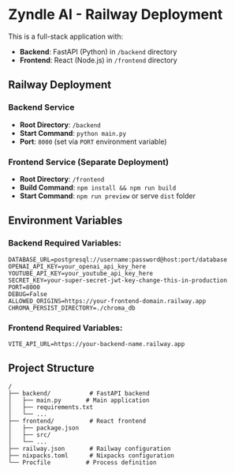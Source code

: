 # Zyndle AI - Railway Deployment

This is a full-stack application with:
- **Backend**: FastAPI (Python) in `/backend` directory
- **Frontend**: React (Node.js) in `/frontend` directory

## Railway Deployment

### Backend Service
- **Root Directory**: `/backend`
- **Start Command**: `python main.py`
- **Port**: `8000` (set via `PORT` environment variable)

### Frontend Service (Separate Deployment)
- **Root Directory**: `/frontend`
- **Build Command**: `npm install && npm run build`
- **Start Command**: `npm run preview` or serve `dist` folder

## Environment Variables

### Backend Required Variables:
```env
DATABASE_URL=postgresql://username:password@host:port/database
OPENAI_API_KEY=your_openai_api_key_here
YOUTUBE_API_KEY=your_youtube_api_key_here
SECRET_KEY=your-super-secret-jwt-key-change-this-in-production
PORT=8000
DEBUG=False
ALLOWED_ORIGINS=https://your-frontend-domain.railway.app
CHROMA_PERSIST_DIRECTORY=./chroma_db
```

### Frontend Required Variables:
```env
VITE_API_URL=https://your-backend-name.railway.app
```

## Project Structure
```
/
├── backend/           # FastAPI backend
│   ├── main.py       # Main application
│   ├── requirements.txt
│   └── ...
├── frontend/          # React frontend
│   ├── package.json
│   ├── src/
│   └── ...
├── railway.json       # Railway configuration
├── nixpacks.toml      # Nixpacks configuration
└── Procfile          # Process definition
``` 